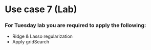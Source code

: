 # Use case 7 (Lab)
### For Tuesday lab you are required to apply the following:
 - Ridge & Lasso regularization
 - Apply gridSearch
